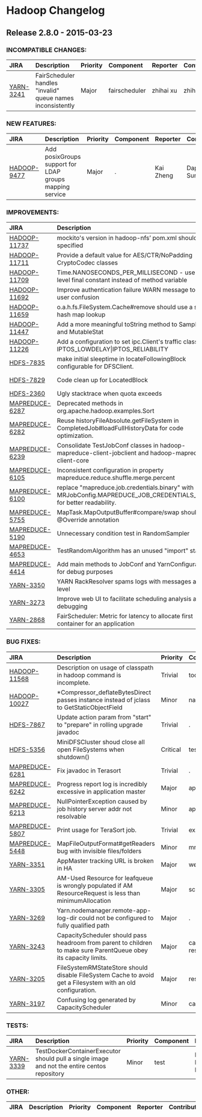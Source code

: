 # Hadoop Changelog

## Release 2.8.0 - 2015-03-23

### INCOMPATIBLE CHANGES:

| JIRA | Description | Priority | Component | Reporter | Contributor |
|:---- |:---- | :--- |:---- |:---- |:---- |
| [YARN-3241](https://issues.apache.org/jira/browse/YARN-3241) | FairScheduler handles "invalid" queue names inconsistently |  Major | fairscheduler | zhihai xu | zhihai xu |


### NEW FEATURES:

| JIRA | Description | Priority | Component | Reporter | Contributor |
|:---- |:---- | :--- |:---- |:---- |:---- |
| [HADOOP-9477](https://issues.apache.org/jira/browse/HADOOP-9477) | Add posixGroups support for LDAP groups mapping service |  Major | . | Kai Zheng | Dapeng Sun |


### IMPROVEMENTS:

| JIRA | Description | Priority | Component | Reporter | Contributor |
|:---- |:---- | :--- |:---- |:---- |:---- |
| [HADOOP-11737](https://issues.apache.org/jira/browse/HADOOP-11737) | mockito's version in hadoop-nfs’ pom.xml shouldn't be specified |  Minor | nfs | Kengo Seki | Kengo Seki |
| [HADOOP-11711](https://issues.apache.org/jira/browse/HADOOP-11711) | Provide a default value for AES/CTR/NoPadding CryptoCodec classes |  Minor | . | Andrew Wang | Andrew Wang |
| [HADOOP-11709](https://issues.apache.org/jira/browse/HADOOP-11709) | Time.NANOSECONDS\_PER\_MILLISECOND - use class-level final constant instead of method variable |  Trivial | . | Ajith S | Ajith S |
| [HADOOP-11692](https://issues.apache.org/jira/browse/HADOOP-11692) | Improve authentication failure WARN message to avoid user confusion |  Major | ipc | Yongjun Zhang | Yongjun Zhang |
| [HADOOP-11659](https://issues.apache.org/jira/browse/HADOOP-11659) | o.a.h.fs.FileSystem.Cache#remove should use a single hash map lookup |  Minor | fs | Gera Shegalov | Brahma Reddy Battula |
| [HADOOP-11447](https://issues.apache.org/jira/browse/HADOOP-11447) | Add a more meaningful toString method to SampleStat and MutableStat |  Minor | metrics | Karthik Kambatla | Karthik Kambatla |
| [HADOOP-11226](https://issues.apache.org/jira/browse/HADOOP-11226) | Add a configuration to set ipc.Client's traffic class with IPTOS\_LOWDELAY\|IPTOS\_RELIABILITY |  Major | ipc | Gopal V | Gopal V |
| [HDFS-7835](https://issues.apache.org/jira/browse/HDFS-7835) | make initial sleeptime in locateFollowingBlock configurable for DFSClient. |  Major | dfsclient | zhihai xu | zhihai xu |
| [HDFS-7829](https://issues.apache.org/jira/browse/HDFS-7829) | Code clean up for LocatedBlock |  Minor | . | Jing Zhao | Takanobu Asanuma |
| [HDFS-2360](https://issues.apache.org/jira/browse/HDFS-2360) | Ugly stacktrace when quota exceeds |  Minor | hdfs-client | Rajit Saha | Harsh J |
| [MAPREDUCE-6287](https://issues.apache.org/jira/browse/MAPREDUCE-6287) | Deprecated methods in org.apache.hadoop.examples.Sort |  Minor | examples | Chao Zhang | Chao Zhang |
| [MAPREDUCE-6282](https://issues.apache.org/jira/browse/MAPREDUCE-6282) | Reuse historyFileAbsolute.getFileSystem in CompletedJob#loadFullHistoryData for code optimization. |  Trivial | jobhistoryserver | zhihai xu | zhihai xu |
| [MAPREDUCE-6239](https://issues.apache.org/jira/browse/MAPREDUCE-6239) | Consolidate TestJobConf classes in hadoop-mapreduce-client-jobclient and hadoop-mapreduce-client-core |  Minor | client | Varun Saxena | Varun Saxena |
| [MAPREDUCE-6105](https://issues.apache.org/jira/browse/MAPREDUCE-6105) | Inconsistent configuration in property mapreduce.reduce.shuffle.merge.percent |  Trivial | . | Dongwook Kwon | Ray Chiang |
| [MAPREDUCE-6100](https://issues.apache.org/jira/browse/MAPREDUCE-6100) | replace "mapreduce.job.credentials.binary" with MRJobConfig.MAPREDUCE\_JOB\_CREDENTIALS\_BINARY for better readability. |  Trivial | mrv2 | zhihai xu | zhihai xu |
| [MAPREDUCE-5755](https://issues.apache.org/jira/browse/MAPREDUCE-5755) | MapTask.MapOutputBuffer#compare/swap should have @Override annotation |  Trivial | . | Tsuyoshi Ozawa | Tsuyoshi Ozawa |
| [MAPREDUCE-5190](https://issues.apache.org/jira/browse/MAPREDUCE-5190) | Unnecessary condition test in RandomSampler |  Minor | mrv2 | Jingguo Yao | Jingguo Yao |
| [MAPREDUCE-4653](https://issues.apache.org/jira/browse/MAPREDUCE-4653) | TestRandomAlgorithm has an unused "import" statement |  Trivial | contrib/gridmix | Amir Sanjar | Amir Sanjar |
| [MAPREDUCE-4414](https://issues.apache.org/jira/browse/MAPREDUCE-4414) | Add main methods to JobConf and YarnConfiguration, for debug purposes |  Major | client | Harsh J | Plamen Jeliazkov |
| [YARN-3350](https://issues.apache.org/jira/browse/YARN-3350) | YARN RackResolver spams logs with messages at info level |  Major | . | Wilfred Spiegelenburg | Wilfred Spiegelenburg |
| [YARN-3273](https://issues.apache.org/jira/browse/YARN-3273) | Improve web UI to facilitate scheduling analysis and debugging |  Major | . | Jian He | Rohith |
| [YARN-2868](https://issues.apache.org/jira/browse/YARN-2868) | FairScheduler: Metric for latency to allocate first container for an application |  Major | . | Ray Chiang | Ray Chiang |


### BUG FIXES:

| JIRA | Description | Priority | Component | Reporter | Contributor |
|:---- |:---- | :--- |:---- |:---- |:---- |
| [HADOOP-11568](https://issues.apache.org/jira/browse/HADOOP-11568) | Description on usage of classpath in hadoop command is incomplete. |  Trivial | tools | Archana T | Archana T |
| [HADOOP-10027](https://issues.apache.org/jira/browse/HADOOP-10027) | *Compressor\_deflateBytesDirect passes instance instead of jclass to GetStaticObjectField |  Minor | native | Eric Abbott | Hui Zheng |
| [HDFS-7867](https://issues.apache.org/jira/browse/HDFS-7867) | Update action param from "start" to "prepare" in rolling upgrade javadoc |  Trivial | . | J.Andreina | J.Andreina |
| [HDFS-5356](https://issues.apache.org/jira/browse/HDFS-5356) | MiniDFSCluster shoud close all open FileSystems when shutdown() |  Critical | test | haosdent | Rakesh R |
| [MAPREDUCE-6281](https://issues.apache.org/jira/browse/MAPREDUCE-6281) | Fix javadoc in Terasort |  Trivial | . | Albert Chu | Albert Chu |
| [MAPREDUCE-6242](https://issues.apache.org/jira/browse/MAPREDUCE-6242) | Progress report log is incredibly excessive in application master |  Major | applicationmaster | Jian Fang | Varun Saxena |
| [MAPREDUCE-6213](https://issues.apache.org/jira/browse/MAPREDUCE-6213) | NullPointerException caused by job history server addr not resolvable |  Minor | applicationmaster | Peng Zhang | Peng Zhang |
| [MAPREDUCE-5807](https://issues.apache.org/jira/browse/MAPREDUCE-5807) | Print usage for TeraSort job. |  Trivial | examples | Rohith | Rohith |
| [MAPREDUCE-5448](https://issues.apache.org/jira/browse/MAPREDUCE-5448) | MapFileOutputFormat#getReaders bug with invisible files/folders |  Minor | mrv2 | Maysam Yabandeh | Maysam Yabandeh |
| [YARN-3351](https://issues.apache.org/jira/browse/YARN-3351) | AppMaster tracking URL is broken in HA |  Major | webapp | Anubhav Dhoot | Anubhav Dhoot |
| [YARN-3305](https://issues.apache.org/jira/browse/YARN-3305) | AM-Used Resource for leafqueue is wrongly populated if AM ResourceRequest is less than minimumAllocation |  Major | scheduler | Rohith | Rohith |
| [YARN-3269](https://issues.apache.org/jira/browse/YARN-3269) | Yarn.nodemanager.remote-app-log-dir could not be configured to fully qualified path |  Major | . | Xuan Gong | Xuan Gong |
| [YARN-3243](https://issues.apache.org/jira/browse/YARN-3243) | CapacityScheduler should pass headroom from parent to children to make sure ParentQueue obey its capacity limits. |  Major | capacityscheduler, resourcemanager | Wangda Tan | Wangda Tan |
| [YARN-3205](https://issues.apache.org/jira/browse/YARN-3205) | FileSystemRMStateStore should disable FileSystem Cache to avoid get a Filesystem with an old configuration. |  Major | resourcemanager | zhihai xu | zhihai xu |
| [YARN-3197](https://issues.apache.org/jira/browse/YARN-3197) | Confusing log generated by CapacityScheduler |  Minor | capacityscheduler | Hitesh Shah | Varun Saxena |


### TESTS:

| JIRA | Description | Priority | Component | Reporter | Contributor |
|:---- |:---- | :--- |:---- |:---- |:---- |
| [YARN-3339](https://issues.apache.org/jira/browse/YARN-3339) | TestDockerContainerExecutor should pull a single image and not the entire centos repository |  Minor | test | Ravindra Kumar Naik |  |


### OTHER:

| JIRA | Description | Priority | Component | Reporter | Contributor |
|:---- |:---- | :--- |:---- |:---- |:---- |



